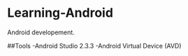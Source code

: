 # Learning-Android
Android developement.

##Tools
-Android Studio 2.3.3
-Android Virtual Device (AVD)
